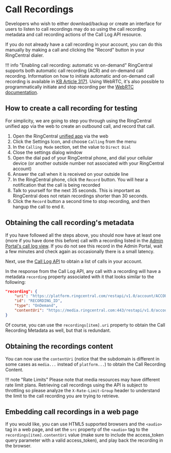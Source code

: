 # Call Recordings

Developers who wish to either download/backup or create an interface for users to listen to call recordings may do so using the call recording metadata and call recording actions of the Call Log API resource.

If you do not already have a call recording in your account, you can do this manually by making a call and clicking the "Record" button in your RingCentral dialer.

!!! info "Enabling call recording: automatic vs on-demand"
    RingCentral supports both automatic call recording (ACR) and on-demand call recording. Information on how to initiate automatic and on-demand call recording is available in [KB Article 3171](http://success.ringcentral.com/articles/RC_Knowledge_Article/How-to-Initiate-On-Demand-Call-Recordings). Using WebRTC, it's also possible to programmatically initiate and stop recording per the [WebRTC documentation](https://github.com/ringcentral/ringcentral-web-phone).

## How to create a call recording for testing

For simplicity, we are going to step you through using the RingCentral unified app via the web to create an outbound call, and record that call.

1. Open the RingCentral [unified app](https://app.ringcentral.com/) via the web
2. Click the Settings Icon, and choose `Calling` from the menu
3. In the `Calling Mode` section, set the value to `Direct Dial`
4. Close the settings dialog window
5. Open the dial pad of your RingCentral phone, and dial your cellular device (or another outside number not associated with your RingCentral account)
6. Answer the call when it is received on your outside line
7. In the RingCentral phone, click the `Record` button. You will hear a notification that the call is being recorded
8. Talk to yourself for the next 35 seconds. This is important as RingCentral does not retain recordings shorter than 30 seconds.
9. Click the `Record` button a second time to stop recording, and then hangup the call to end it.

## Obtaining the call recording's metadata

If you have followed all the steps above, you should now have at least one (more if you have done this before) call with a recording listed in the [Admin Portal's call log view](https://service.ringcentral.com/settings/calls.html#simple). If you do not see this record in the Admin Portal, wait a few minutes and check again as occasionally there is a small latency.

Next, use the [Call Log API](index.md) to obtain a list of calls in your account. 

In the response from the Call Log API, any call with a recording will have a metadata `recording` property associated with it that looks similar to the following:

```json
"recording": {
    "uri": "https://platform.ringcentral.com/restapi/v1.0/account/ACCOUNT_ID/recording/RECORDING_ID",
    "id": "RECORDING_ID",
    "type": "OnDemand",
    "contentUri": "https://media.ringcentral.com:443/restapi/v1.0/account/ACCOUNT_ID/recording/RECORDING_ID/content"
}
```

Of course, you can use the `recordings[item].uri` property to obtain the Call Recording Metadata as well, but that is redundant.

## Obtaining the recordings content

You can now use the `contentUri` (notice that the subdomain is different in some cases as `media...` instead of `platform...`) to obtain the Call Recording Content.

!!! note "Rate Limits"
    Please note that media resources may have different rate limit plans. Retrieving call recordings using the API is subject to throttling so please analyze the `X-Rate-Limit-Group` header to understand the limit to the call recording you are trying to retrieve.

## Embedding call recordings in a web page

If you would like, you can use HTML5 supported browsers and the `<audio>` tag in a web page, and set the `src` property of the `<audio>` tag to the `recordings[item].contentUri` value (make sure to include the access_token query parameter with a valid access_token), and play back the recording in the browser.


